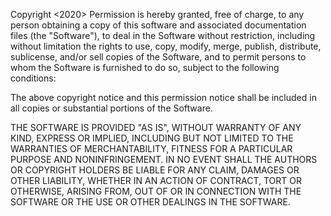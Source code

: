 Copyright <2020> <RUTH MUGO>
Permission is hereby granted, free of charge, to any person obtaining a copy of this software and associated documentation files (the "Software"),
 to deal in the Software without restriction, including without limitation the rights
  to use, copy, modify, merge, publish, distribute, sublicense, and/or sell copies
   of the Software, and to permit persons to whom the Software is furnished to do so,
    subject to the following conditions:

The above copyright notice and this permission notice shall be included in all copies
 or substantial portions of the Software.

THE SOFTWARE IS PROVIDED "AS IS", WITHOUT WARRANTY OF ANY KIND, EXPRESS OR IMPLIED,
 INCLUDING BUT NOT LIMITED TO THE WARRANTIES OF MERCHANTABILITY, FITNESS FOR A PARTICULAR
  PURPOSE AND NONINFRINGEMENT. IN NO EVENT SHALL THE AUTHORS OR COPYRIGHT HOLDERS 
  BE LIABLE FOR ANY CLAIM, DAMAGES OR OTHER LIABILITY, WHETHER IN AN ACTION 
  OF CONTRACT, TORT OR OTHERWISE, ARISING FROM, OUT OF OR IN CONNECTION WITH 
  THE SOFTWARE OR THE USE OR OTHER DEALINGS IN THE SOFTWARE.
